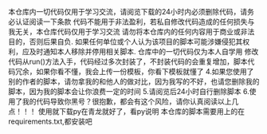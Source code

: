 本仓库内一切代码仅用于学习交流，请阅览下载的24小时内必须删除代码，请务必认证阅读一下条款
代码不能用于非法盈利，若私自修改代码造成的任何损失与我无关，本仓库代码仅用于学习交流
请勿将本仓库内的任何内容用于商业或非法目的，否则后果自负.
如果任何单位或个人认为该项目的脚本可能涉嫌侵犯其权利，应及时通知本人移除并停用相关脚本.
仓库中的一切代码仅为本人自学用
修改代码从run()方法入手，代码经过多次封装了，不封装代码的会重复增加，脚本代码冗余，如果你看不懂，我会上传一份模板，你看下模板就懂了
4.如果您使用了别的作者的脚本，请勿拿我的和他人的做对比，因为我写的不好，也请您删除我的脚本，因为我的脚本会让你浪费一定的时间
5.请阅览后24小时自行删除脚本
6.使用了我的代码导致你黑号？很抱歉，都会有这个风险，请你认真阅读以上几点！！！
使用就下载py在青龙就好了，看py说明
本仓库的脚本需要用上的在requirements.txt,都安装吧
